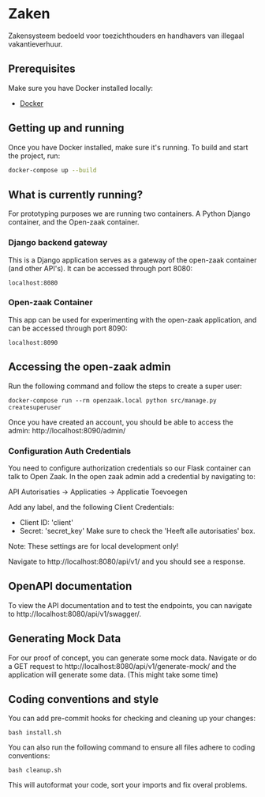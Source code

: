 # Zaken
Zakensysteem bedoeld voor toezichthouders en handhavers van illegaal vakantieverhuur.

## Prerequisites
Make sure you have Docker installed locally:
- [Docker](https://docs.docker.com/docker-for-mac/install/)

## Getting up and running
Once you have Docker installed, make sure it's running.
To build and start the project, run:
```bash
docker-compose up --build
```

## What is currently running?
For prototyping purposes we are running two containers. A Python Django container, and the Open-zaak container.

### Django backend gateway
This is a Django application serves as a gateway of the open-zaak container (and other API's).
It can be accessed through port 8080:
```
localhost:8080
```

### Open-zaak Container
This app can be used for experimenting with the open-zaak application, and can be accessed through port 8090:
```
localhost:8090
```

## Accessing the open-zaak admin
Run the following command and follow the steps to create a super user:
```
docker-compose run --rm openzaak.local python src/manage.py createsuperuser
```

Once you have created an account, you should be able to access the admin:
http://localhost:8090/admin/

### Configuration Auth Credentials
You need to configure authorization credentials so our Flask container can talk to Open Zaak.
In the open zaak admin add a credential by navigating to:

API Autorisaties -> Applicaties -> Applicatie Toevoegen

Add any label, and the following Client Credentials:
- Client ID: 'client'
- Secret: 'secret_key'
Make sure to check the 'Heeft alle autorisaties' box.

Note: These settings are for local development only!

Navigate to http://localhost:8080/api/v1/ and you should see a response.

## OpenAPI documentation
To view the API documentation and to test the endpoints, you can navigate to http://localhost:8080/api/v1/swagger/.

## Generating Mock Data
For our proof of concept, you can generate some mock data.
Navigate or do a GET request to http://localhost:8080/api/v1/generate-mock/ and the application will generate some data. (This might take some time)

## Coding conventions and style
You can add pre-commit hooks for checking and cleaning up your changes:
```
bash install.sh
```

You can also run the following command to ensure all files adhere to coding conventions:
```
bash cleanup.sh
```
This will autoformat your code, sort your imports and fix overal problems.
